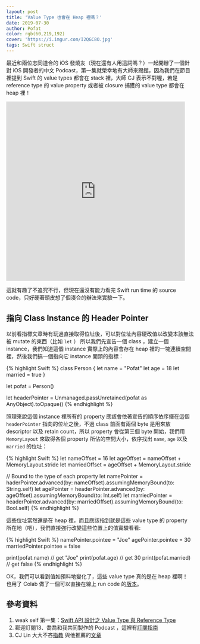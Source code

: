 ```yaml
---
layout: post
title: 'Value Type 也會在 Heap 裡嗎？'
date: 2019-07-30
author: Pofat
color: rgb(60,219,192)
cover: 'https://i.imgur.com/I2QGC8O.jpg'
tags: Swift struct
---
```


最近和兩位志同道合的 iOS 發燒友（現在還有人用這詞嗎？）一起開辦了一個針對 iOS 開發者的中文 Podcast，第一集就榮幸地有大師來踢館，因為我們在節目裡提到 Swift 的 value types 都會在 stack 裡，大師 CJ 表示不對喔，若是 reference type 的 value property 或者被 closure 捕獲的 value type 都會在 heap 裡！

<iframe src="https://giphy.com/embed/fdRLQ2ApeAYkaXqXML" width="480" height="480" style="display:block" frameBorder="0" class="giphy-embed" allowFullScreen></iframe>

這就有趣了不追究不行，但現在還沒有能力看完 Swift run time 的 source code，只好硬著頭皮想了個湊合的辦法來實驗一下。

## 指向 Class Instance 的 Header Pointer

以前看指標文章時有玩過直接取得位址後，可以對位址內容硬改值以改變本該無法被 mutate 的東西（比如 `let` ）
所以我們先宣告一個 class ，建立一個 instance，我們知道這個 instance 實際上的內容會存在 heap 裡的一塊連續空間裡，然後我們搞一個指向它 instance 開頭的指標：

{% highlight Swift %}
class Person {
  let name = "Pofat"
  let age = 18
  let married = true
}

let pofat = Person()

let headerPointer = Unmanaged.passUnretained(pofat as AnyObject).toOpaque() 
{% endhighlight %}

照理來說這個 instance 裡所有的 property 應該會依著宣告的順序依序擺在這個 `headerPointer` 指向的位址之後，不過 class 前面有兩個 byte 是用來放 descriptor 以及 retain count，所以 property 會從第三個 byte 開始，我們用 `MemoryLayout` 來取得各個 property 所佔的空間大小，依序找出 `name`, `age` 以及 `married` 的位址：

{% highlight Swift %}
let nameOffset = 16
let ageOffset = nameOffset + MemoryLayout<String>.stride
let marriedOffset = ageOffset + MemoryLayout<Int>.stride

// Bound to the type of each property
let namePointer = haderPointer.advanced(by: nameOffset).assumingMemoryBound(to: String.self)
let agePointer = headerPointer.advanced(by: ageOffset).assumingMemoryBound(to: Int.self)
let marriedPointer = headerPointer.advanced(by: marriedOffset).assumingMemoryBound(to: Bool.self)
{% endhighlight %}

這些位址當然還是在 heap 裡，而且應該指到就是這些 value type 的 property 所在地（吧），我們直接強行改變這些位置上的值實驗看看:

{% highlight Swift %}
namePointer.pointee = "Joe"
agePointer.pointee = 30
marriedPointer.pointee = false

print(pofat.name)       // get "Joe"
print(pofat.age)        // get 30
print(pofat.married)    // get false
{% endhighlight %}

OK，我們可以看到值如預料地變化了，這些 value type 真的是在 heap 裡啊！
也用了 Colab 做了一個可以直接在線上 run code 的[版本](https://t.co/oiTZvLTKDB?amp=1)。

## 參考資料

1. weak self 第一集：[Swift API 設計之 Value Type 與 Reference Type](https://twitter.com/weak_self/status/1155511615661285376?s=21)
2. 酄迎訂閱13、喬喬和我共同製作的 Podcast ，這裡有[訂閱指南](http://bit.ly/weak_self_podcast)
3. CJ Lin 大大不吝[指教](https://twitter.com/eJamesLin/status/1155857719863042053) 與他推薦的[文章](https://link.medium.com/v96sFdHDIY)
